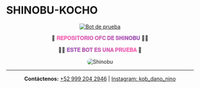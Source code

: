 # SHINOBU-KOCHO

<p align="center"> 
  <a href="https://github.com/ypsuke862"><img src="http://readme-typing-svg.herokuapp.com?font=mono&size=22&duration=3000&color=9b59b6,ff69b4&center=true&vCenter=true&multiline=true&width=500&height=60&lines=Bot+de+prueba" alt="Bot de prueba"></a> 
</p>

<p align="center">
  🦋 <b><span style="background: linear-gradient(90deg, #ff69b4, #9b59b6); -webkit-background-clip: text; -webkit-text-fill-color: transparent;">𝐑𝐄𝐏𝐎𝐒𝐈𝐓𝐎𝐑𝐈𝐎 𝐎𝐅𝐂 𝐃𝐄 𝐒𝐇𝐈𝐍𝐎𝐁𝐔</span></b> 💜🌸
</p>
<p align="center">
  💜🦋 <b><span style="background: linear-gradient(90deg, #9b59b6, #ff69b4); -webkit-background-clip: text; -webkit-text-fill-color: transparent;">𝐄𝐒𝐓𝐄 𝐁𝐎𝐓 𝐄𝐒 𝐔𝐍𝐀 𝐏𝐑𝐔𝐄𝐁𝐀</span></b> 🌸
</p>

<p align="center">
  <img src="https://i.imgur.com/8ie5Xxu.jpg" alt="Shinobu" style="max-width: 100%; height: auto; border-radius: 12px;" />
</p>

---

<p align="center">
  <b>Contáctenos:</b> <a href="https://wa.me/529992042946" target="_blank">+52 999 204 2946</a> | <a href="https://instagram.com/kob_dano_nino" target="_blank">Instagram: kob_dano_nino</a>
</p>